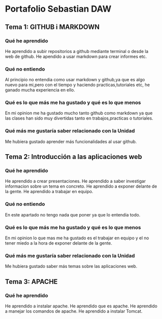 # Portafolio Sebastian DAW


## Tema 1: GITHUB i MARKDOWN

### Qué he aprendido

He aprendido a subir repositorios a github mediante terminal o desde la web de github.
He apendido a usar markdown para crear informes etc.

### Qué no entiendo

Al principio no entendia como usar markdown y github,ya que es algo nuevo para mi,pero con el tiempo y haciendo practicas,tutoriales etc, he ganado mucha experiencia en ello.

### Qué es lo que más me ha gustado y qué es lo que menos

En mi opinion me ha gustado mucho tanto github como markdown ya que las clases han sido muy divertidas tanto en trabajos,practicas o tutoriales.

### Qué más me gustaría saber relacionado con la Unidad

Me hubiera gustado aprender más funcionalidades al usar github.

## Tema 2: Introducción a las aplicaciones web

### Qué he aprendido

He aprendido a crear presentaciones.
He aprendido a saber investigar informacion sobre un tema en concreto.
He aprendido a exponer delante de la gente.
He aprendido a trabajar en equipo.

### Qué no entiendo

En este apartado no tengo nada que poner ya que lo entendia todo.

### Qué es lo que más me ha gustado y qué es lo que menos

En mi opinion lo que mas me ha gustado es el trabajar en equipo y el no tener miedo a la hora de exponer delante de la gente.

### Qué más me gustaría saber relacionado con la Unidad

Me hubiera gustado saber más temas sobre las aplicaciones web.


## Tema 3: APACHE

### Qué he aprendido

He aprendido a instalar apache.
He aprendido que es apache.
He aprendido a manejar los comandos de apache.
He aprendido a instalar Tomcat.



